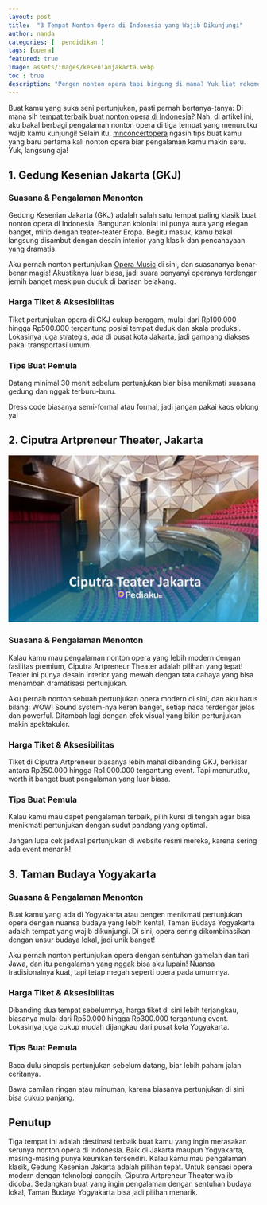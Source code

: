 ```yaml
---
layout: post
title:  "3 Tempat Nonton Opera di Indonesia yang Wajib Dikunjungi"
author: nanda
categories: [  pendidikan ]
tags: [opera]
featured: true
image: assets/images/kesenianjakarta.webp
toc : true
description: "Pengen nonton opera tapi bingung di mana? Yuk liat rekomendasi tempat nonton opera dan pertunjukan di Indonesia yang wajib kamu kunjungi!."
---
```


Buat kamu yang suka seni pertunjukan, pasti pernah bertanya-tanya: Di mana sih [tempat terbaik buat nonton opera di Indonesia](https://pediaku.id/tempat-nonton-opera-di-indonesia/)? Nah, di artikel ini, aku bakal berbagi pengalaman nonton opera di tiga tempat yang menurutku wajib kamu kunjungi! Selain itu, [mnconcertopera](https://www.mnconcertopera.org/) ngasih tips buat kamu yang baru pertama kali nonton opera biar pengalaman kamu makin seru. Yuk, langsung aja!

## 1. Gedung Kesenian Jakarta (GKJ)

### Suasana & Pengalaman Menonton

Gedung Kesenian Jakarta (GKJ) adalah salah satu tempat paling klasik buat nonton opera di Indonesia. Bangunan kolonial ini punya aura yang elegan banget, mirip dengan teater-teater Eropa. Begitu masuk, kamu bakal langsung disambut dengan desain interior yang klasik dan pencahayaan yang dramatis.

Aku pernah nonton pertunjukan [Opera Music](https://www.mnconcertopera.org/2024/07/27/pertunjukan-musik-opera/) di sini, dan suasananya benar-benar magis! Akustiknya luar biasa, jadi suara penyanyi operanya terdengar jernih banget meskipun duduk di barisan belakang.

### Harga Tiket & Aksesibilitas

Tiket pertunjukan opera di GKJ cukup beragam, mulai dari Rp100.000 hingga Rp500.000 tergantung posisi tempat duduk dan skala produksi. Lokasinya juga strategis, ada di pusat kota Jakarta, jadi gampang diakses pakai transportasi umum.

### Tips Buat Pemula

Datang minimal 30 menit sebelum pertunjukan biar bisa menikmati suasana gedung dan nggak terburu-buru.

Dress code biasanya semi-formal atau formal, jadi jangan pakai kaos oblong ya!

## 2. Ciputra Artpreneur Theater, Jakarta
![teater ciputra](/assets/images/kesenianciputra.webp)
### Suasana & Pengalaman Menonton

Kalau kamu mau pengalaman nonton opera yang lebih modern dengan fasilitas premium, Ciputra Artpreneur Theater adalah pilihan yang tepat! Teater ini punya desain interior yang mewah dengan tata cahaya yang bisa menambah dramatisasi pertunjukan.

Aku pernah nonton sebuah pertunjukan opera modern di sini, dan aku harus bilang: WOW! Sound system-nya keren banget, setiap nada terdengar jelas dan powerful. Ditambah lagi dengan efek visual yang bikin pertunjukan makin spektakuler.

### Harga Tiket & Aksesibilitas

Tiket di Ciputra Artpreneur biasanya lebih mahal dibanding GKJ, berkisar antara Rp250.000 hingga Rp1.000.000 tergantung event. Tapi menurutku, worth it banget buat pengalaman yang luar biasa.

### Tips Buat Pemula

Kalau kamu mau dapet pengalaman terbaik, pilih kursi di tengah agar bisa menikmati pertunjukan dengan sudut pandang yang optimal.

Jangan lupa cek jadwal pertunjukan di website resmi mereka, karena sering ada event menarik!

## 3. Taman Budaya Yogyakarta

### Suasana & Pengalaman Menonton

Buat kamu yang ada di Yogyakarta atau pengen menikmati pertunjukan opera dengan nuansa budaya yang lebih kental, Taman Budaya Yogyakarta adalah tempat yang wajib dikunjungi. Di sini, opera sering dikombinasikan dengan unsur budaya lokal, jadi unik banget!

Aku pernah nonton pertunjukan opera dengan sentuhan gamelan dan tari Jawa, dan itu pengalaman yang nggak bisa aku lupain! Nuansa tradisionalnya kuat, tapi tetap megah seperti opera pada umumnya.

### Harga Tiket & Aksesibilitas

Dibanding dua tempat sebelumnya, harga tiket di sini lebih terjangkau, biasanya mulai dari Rp50.000 hingga Rp300.000 tergantung event. Lokasinya juga cukup mudah dijangkau dari pusat kota Yogyakarta.

### Tips Buat Pemula

Baca dulu sinopsis pertunjukan sebelum datang, biar lebih paham jalan ceritanya.

Bawa camilan ringan atau minuman, karena biasanya pertunjukan di sini bisa cukup panjang.

## Penutup

Tiga tempat ini adalah destinasi terbaik buat kamu yang ingin merasakan serunya nonton opera di Indonesia. Baik di Jakarta maupun Yogyakarta, masing-masing punya keunikan tersendiri. Kalau kamu mau pengalaman klasik, Gedung Kesenian Jakarta adalah pilihan tepat. Untuk sensasi opera modern dengan teknologi canggih, Ciputra Artpreneur Theater wajib dicoba. Sedangkan buat yang ingin pengalaman dengan sentuhan budaya lokal, Taman Budaya Yogyakarta bisa jadi pilihan menarik.
